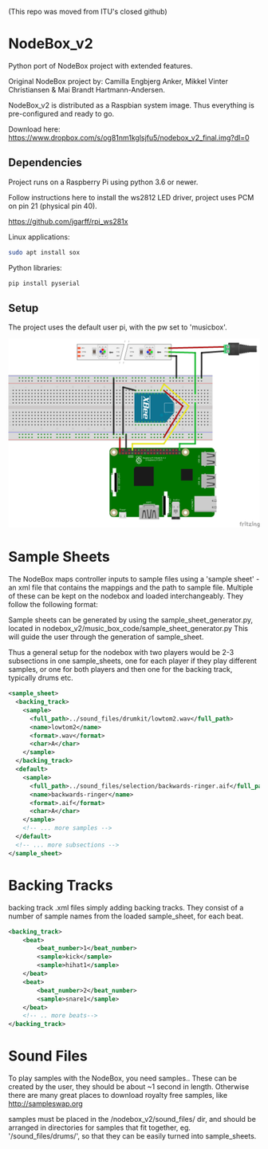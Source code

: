 (This repo was moved from ITU's closed github)

# NodeBox_v2
Python port of NodeBox project with extended features.

Original NodeBox project by: Camilla Engbjerg Anker, Mikkel Vinter Christiansen & Mai Brandt Hartmann-Andersen.

NodeBox_v2 is distributed as a Raspbian system image. Thus everything is pre-configured and ready to go.

Download here: https://www.dropbox.com/s/og81nm1kglsjfu5/nodebox_v2_final.img?dl=0


## Dependencies

Project runs on a Raspberry Pi using python 3.6 or newer.

Follow instructions here to install the ws2812 LED driver, project uses PCM on pin 21 (physical pin 40).

https://github.com/jgarff/rpi_ws281x

Linux applications:
```bash
sudo apt install sox
```

Python libraries:
```bash
pip install pyserial
```

## Setup

The project uses the default user pi, with the pw set to 'musicbox'.

![NodeBox v2 schematic](nb2_fritzing.png)

# Sample Sheets
The NodeBox maps controller inputs to sample files using a 'sample sheet' - an xml file that contains the mappings and the path to sample file.
Multiple of these can be kept on the nodebox and loaded interchangeably. They follow the following format:

Sample sheets can be generated by using the sample_sheet_generator.py, located in nodebox_v2/music_box_code/sample_sheet_generator.py
This will guide the user through the generation of sample_sheet.

Thus a general setup for the nodebox with two players would be 2-3 subsections in one sample_sheets, one for each player if they play different samples, or one for both players and then one for the backing track, typically drums etc. 

```xml
<sample_sheet>
  <backing_track>
    <sample>
      <full_path>../sound_files/drumkit/lowtom2.wav</full_path>
      <name>lowtom2</name>
      <format>.wav</format>
      <char>A</char>
    </sample>
  </backing_track>
  <default>
    <sample>
      <full_path>../sound_files/selection/backwards-ringer.aif</full_path>
      <name>backwards-ringer</name>
      <format>.aif</format>
      <char>A</char>
    </sample>
    <!-- ... more samples -->
  </default>
  <!-- ... more subsections -->
</sample_sheet>
```

# Backing Tracks
backing track .xml files simply adding backing tracks. They consist of a number of sample names from the loaded sample_sheet, for each beat.


```xml
<backing_track>
    <beat>
        <beat_number>1</beat_number>
        <sample>kick</sample>
        <sample>hihat1</sample>
    </beat>
    <beat>
        <beat_number>2</beat_number>
        <sample>snare1</sample>
    </beat>
    <!-- .. more beats-->
</backing_track>
```

# Sound Files
To play samples with the NodeBox, you need samples.. These can be created by the user, they should be about ~1 second in length. Otherwise there are many great places to download royalty free samples, like http://sampleswap.org

samples must be placed in the /nodebox_v2/sound_files/ dir, and should be arranged in directories for samples that fit together, eg. '/sound_files/drums/', so that they can be easily turned into sample_sheets.


 
